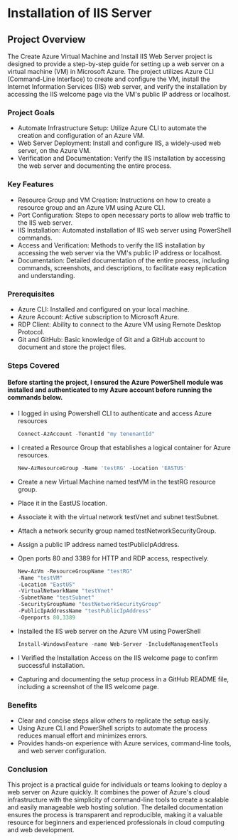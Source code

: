 # Installation of IIS Server

##  Project Overview 
The Create Azure Virtual Machine and Install IIS Web Server project is designed to provide a step-by-step guide for setting up a web server on a virtual machine (VM) in Microsoft Azure. The project utilizes Azure CLI (Command-Line Interface) to create and configure the VM, install the Internet Information Services (IIS) web server, and verify the installation by accessing the IIS welcome page via the VM's public IP address or localhost.

### Project Goals

*  Automate Infrastructure Setup: Utilize Azure CLI to automate the creation and configuration of an Azure VM.
*  Web Server Deployment: Install and configure IIS, a widely-used web server, on the Azure VM.
*  Verification and Documentation: Verify the IIS installation by accessing the web server and documenting the entire process.

### Key Features

* Resource Group and VM Creation: Instructions on how to create a resource group and an Azure VM using Azure CLI.
* Port Configuration: Steps to open necessary ports to allow web traffic to the IIS web server.
* IIS Installation: Automated installation of IIS web server using PowerShell commands.
* Access and Verification: Methods to verify the IIS installation by accessing the web server via the VM's public IP address or localhost.
* Documentation: Detailed documentation of the entire process, including commands, screenshots, and descriptions, to facilitate easy replication and understanding.

### Prerequisites

* Azure CLI: Installed and configured on your local machine.
* Azure Account: Active subscription to Microsoft Azure.
* RDP Client: Ability to connect to the Azure VM using Remote Desktop Protocol.
* Git and GitHub: Basic knowledge of Git and a GitHub account to document and store the project files.

### Steps Covered

#### Before starting the project, I ensured the Azure PowerShell module was installed and authenticated to my Azure account before running the commands below.

- I logged in using Powershell CLI to authenticate and access Azure resources
  ```powershell
  Connect-AzAccount -TenantId "my tenenantId"
  ```
- I created a Resource Group that establishes a logical container for Azure resources.
  ```powershell
  New-AzResourceGroup -Name 'testRG' -Location 'EASTUS'
  ```
- Create a new Virtual Machine named testVM in the testRG resource group.
- Place it in the EastUS location.
- Associate it with the virtual network testVnet and subnet testSubnet.
- Attach a network security group named testNetworkSecurityGroup.
- Assign a public IP address named testPublicIpAddress.
- Open ports 80 and 3389 for HTTP and RDP access, respectively.
  
  ```PowerShell
  New-AzVm -ResourceGroupName "testRG"
  -Name "testVM"
  -Location "EastUS"
  -VirtualNetworkName "testVnet"
  -SubnetName "testSubnet"
  -SecurityGroupName "testNetworkSecurityGroup"
  -PublicIpAddressName "testPublicIpAddress"
  -Openports 80,3389
  ```
- Installed the IIS web server on the Azure VM using PowerShell
  ```PowerShell
  Install-WindowsFeature -name Web-Server -IncludeManagementTools
  ```
- I Verified the Installation Access on the IIS welcome page to confirm successful installation.
- Capturing and documenting the setup process in a GitHub README file, including a screenshot of the IIS welcome page.


### Benefits

- Clear and concise steps allow others to replicate the setup easily.
- Using Azure CLI and PowerShell scripts to automate the process reduces manual effort and minimizes errors.
- Provides hands-on experience with Azure services, command-line tools, and web server configuration.

### Conclusion

This project is a practical guide for individuals or teams looking to deploy a web server on Azure quickly. It combines the power of Azure's cloud infrastructure with the simplicity of command-line tools to create a scalable and easily manageable web hosting solution. The detailed documentation ensures the process is transparent and reproducible, making it a valuable resource for beginners and experienced professionals in cloud computing and web development.



